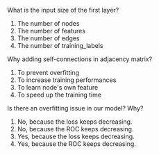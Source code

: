 What is the input size of the first layer?
1. The number of nodes
2. The number of features
3. The number of edges
4. The number of training_labels

Why adding self-connections in adjacency matrix?
1. To prevent overfitting
2. To increase training performances
3. To learn node's own feature
4. To speed up the training time

Is there an overfitting issue in our model? Why?
1. No, because the loss keeps decreasing.
2. No, because the ROC keeps decreasing.
3. Yes, because the loss keeps decreasing.
4. Yes, because the ROC keeps decreasing.


